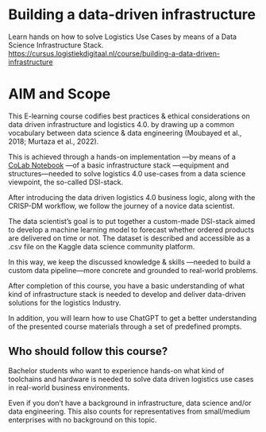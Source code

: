 # Building a data-driven infrastructure
Learn hands on how to solve Logistics Use Cases
by means of a Data Science Infrastructure Stack.
https://cursus.logistiekdigitaal.nl/course/building-a-data-driven-infrastructure

# AIM and Scope
This E-learning course codifies best practices & ethical considerations on data driven infrastructure and logistics 4.0. by drawing up a common vocabulary between data science & data engineering (Moubayed et al., 2018; Murtaza et al., 2022).

This is achieved through a hands-on implementation —by means of a [CoLab Notebook](https://colab.research.google.com/drive/1PPT7-kUJjDcK4sTbSyE0aM4k33VLVm5j?usp=sharing) —of a basic infrastructure stack —equipment and structures—needed to solve logistics 4.0 use-cases from a data science viewpoint, the so-called DSI-stack.

After introducing the data driven logistics 4.0 business logic, along with the CRISP-DM workflow, we follow the journey of a novice data scientist.

The data scientist’s goal is to put together a custom-made DSI-stack aimed to develop a machine learning model to forecast whether ordered products are delivered on time or not. The dataset is described and accessible as a .csv file on the Kaggle data science community platform.

In this way, we keep the discussed knowledge & skills —needed to build a custom data pipeline—more concrete and grounded to real-world problems.

After completion of this course, you have a basic understanding of what kind of infrastructure stack is needed to develop and deliver data-driven solutions for the logistics Industry.

In addition, you will learn how to use ChatGPT to get a better understanding of the presented course materials through a set of predefined prompts.

## Who should follow this course?
Bachelor students who want to experience hands-on what kind of toolchains and hardware is needed to solve data driven logistics use cases in real-world business environments. 

Even if you don’t have a background in infrastructure, data science and/or data engineering. This also counts for representatives from small/medium enterprises with no background on this topic.

